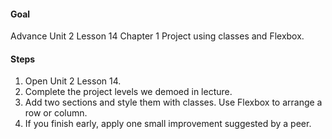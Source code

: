 #### Goal

Advance Unit 2 Lesson 14 Chapter 1 Project using classes and Flexbox.

#### Steps

1. Open Unit 2 Lesson 14.
2. Complete the project levels we demoed in lecture.
3. Add two sections and style them with classes. Use Flexbox to arrange a row or column.
4. If you finish early, apply one small improvement suggested by a peer.
